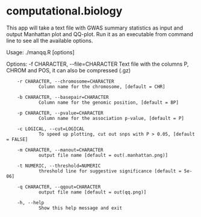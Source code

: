 # computational.biology

This app will take a text file with GWAS summary statistics as input and output Manhattan plot and QQ-plot.
Run it as an executable from command line to see all the available options. 

Usage: ./manqq.R [options]

Options:
        -f CHARACTER, --file=CHARACTER
                Text file with the columns P, CHROM and POS, it can also be compressed (.gz)

        -r CHARACTER, --chromosome=CHARACTER
                Column name for the chromosome, [default = CHR]

        -b CHARACTER, --basepair=CHARACTER
                Column name for the genomic position, [default = BP]

        -p CHARACTER, --pvalue=CHARACTER
                Column name for the association p-value, [default = P]

        -c LOGICAL, --cut=LOGICAL
                To speed up plotting, cut out snps with P > 0.05, [default = FALSE]

        -m CHARACTER, --manout=CHARACTER
                output file name [default = out(.manhattan.png)]

        -t NUMERIC, --threshold=NUMERIC
                threshold line for suggestive significance [default = 5e-06]

        -q CHARACTER, --qqout=CHARACTER
                output file name [default = out(qq.png)]

        -h, --help
                Show this help message and exit
